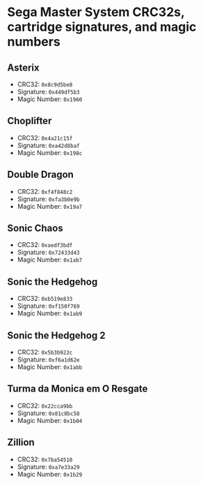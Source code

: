 # Sega Master System CRC32s, cartridge signatures, and magic numbers

## Asterix

- CRC32: `0x8c9d5be8`
- Signature: `0x449df5b3`
- Magic Number: `0x1960`

## Choplifter

- CRC32: `0x4a21c15f`
- Signature: `0xa42d8baf`
- Magic Number: `0x198c`

## Double Dragon

- CRC32: `0xf4f848c2`
- Signature: `0xfa3b0e9b`
- Magic Number: `0x19a7`

## Sonic Chaos

- CRC32: `0xaedf3bdf`
- Signature: `0x72433d43`
- Magic Number: `0x1ab7`

## Sonic the Hedgehog

- CRC32: `0xb519e833`
- Signature: `0xf150f769`
- Magic Number: `0x1ab9`

## Sonic the Hedgehog 2

- CRC32: `0x5b3b922c`
- Signature: `0xf6a1d62e`
- Magic Number: `0x1abb`

## Turma da Monica em O Resgate

- CRC32: `0x22cca9bb`
- Signature: `0x81c8bc58`
- Magic Number: `0x1b04`

## Zillion

- CRC32: `0x7ba54510`
- Signature: `0xa7e33a29`
- Magic Number: `0x1b29`
